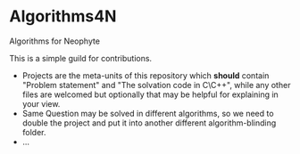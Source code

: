 # Algorithms4N

Algorithms for Neophyte

This is a simple guild for contributions.

* Projects are the meta-units of this repository which **should** contain "Problem statement" and "The solvation code in C\C++", while any other files are welcomed but optionally that may be helpful for explaining in your view.
*  Same Question may be solved in different algorithms, so we need to double the project and put it into another different algorithm-blinding folder.
* ...